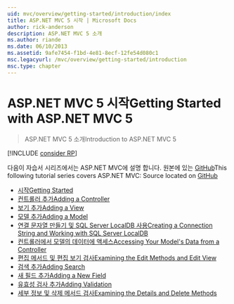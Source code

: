 ```yaml
---
uid: mvc/overview/getting-started/introduction/index
title: ASP.NET MVC 5 시작 | Microsoft Docs
author: rick-anderson
description: ASP.NET MVC 5 소개
ms.author: riande
ms.date: 06/10/2013
ms.assetid: 9afe7454-f1bd-4e81-8ecf-12fe54d080c1
msc.legacyurl: /mvc/overview/getting-started/introduction
msc.type: chapter
---
```

<a name="getting-started-with-aspnet-mvc-5"></a><span data-ttu-id="6c73f-103">ASP.NET MVC 5 시작</span><span class="sxs-lookup"><span data-stu-id="6c73f-103">Getting Started with ASP.NET MVC 5</span></span>
====================
> <span data-ttu-id="6c73f-104">ASP.NET MVC 5 소개</span><span class="sxs-lookup"><span data-stu-id="6c73f-104">Introduction to ASP.NET MVC 5</span></span>

[!INCLUDE [consider RP](../../../../includes/razor.md)]

<span data-ttu-id="6c73f-105">다음이 자습서 시리즈에서는 ASP.NET MVC에 설명 합니다. 원본에 있는 [GitHub](https://github.com/aspnet/AspNetDocs/tree/master/aspnet/mvc/overview/getting-started/introduction/sample/MvcMovie/MvcMovie)</span><span class="sxs-lookup"><span data-stu-id="6c73f-105">This following tutorial series covers ASP.NET MVC: Source located on [GitHub](https://github.com/aspnet/AspNetDocs/tree/master/aspnet/mvc/overview/getting-started/introduction/sample/MvcMovie/MvcMovie)</span></span>

- [<span data-ttu-id="6c73f-106">시작</span><span class="sxs-lookup"><span data-stu-id="6c73f-106">Getting Started</span></span>](getting-started.md)
- [<span data-ttu-id="6c73f-107">컨트롤러 추가</span><span class="sxs-lookup"><span data-stu-id="6c73f-107">Adding a Controller</span></span>](adding-a-controller.md)
- [<span data-ttu-id="6c73f-108">보기 추가</span><span class="sxs-lookup"><span data-stu-id="6c73f-108">Adding a View</span></span>](adding-a-view.md)
- [<span data-ttu-id="6c73f-109">모델 추가</span><span class="sxs-lookup"><span data-stu-id="6c73f-109">Adding a Model</span></span>](adding-a-model.md)
- [<span data-ttu-id="6c73f-110">연결 문자열 만들기 및 SQL Server LocalDB 사용</span><span class="sxs-lookup"><span data-stu-id="6c73f-110">Creating a Connection String and Working with SQL Server LocalDB</span></span>](creating-a-connection-string.md)
- [<span data-ttu-id="6c73f-111">컨트롤러에서 모델의 데이터에 액세스</span><span class="sxs-lookup"><span data-stu-id="6c73f-111">Accessing Your Model's Data from a Controller</span></span>](accessing-your-models-data-from-a-controller.md)
- [<span data-ttu-id="6c73f-112">편집 메서드 및 편집 보기 검사</span><span class="sxs-lookup"><span data-stu-id="6c73f-112">Examining the Edit Methods and Edit View</span></span>](examining-the-edit-methods-and-edit-view.md)
- [<span data-ttu-id="6c73f-113">검색 추가</span><span class="sxs-lookup"><span data-stu-id="6c73f-113">Adding Search</span></span>](adding-search.md)
- [<span data-ttu-id="6c73f-114">새 필드 추가</span><span class="sxs-lookup"><span data-stu-id="6c73f-114">Adding a New Field</span></span>](adding-a-new-field.md)
- [<span data-ttu-id="6c73f-115">유효성 검사 추가</span><span class="sxs-lookup"><span data-stu-id="6c73f-115">Adding Validation</span></span>](adding-validation.md)
- [<span data-ttu-id="6c73f-116">세부 정보 및 삭제 메서드 검사</span><span class="sxs-lookup"><span data-stu-id="6c73f-116">Examining the Details and Delete Methods</span></span>](examining-the-details-and-delete-methods.md)
